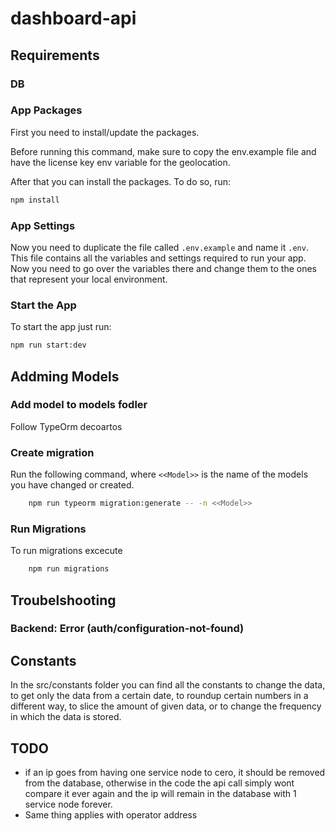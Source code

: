 # dashboard-api

## Requirements

### DB

### App Packages

First you need to install/update the packages.

Before running this command, make sure to copy the env.example file and have the license key env variable for the geolocation.

After that you can install the packages. To do so, run:

```bash
npm install
```

### App Settings

Now you need to duplicate the file called `.env.example` and name it `.env`. This file contains all the variables and settings required to run your app. Now you need to go over the variables there and change them to the ones that represent your local environment.

### Start the App

To start the app just run:

```bash
npm run start:dev
```

## Addming Models

### Add model to models fodler

Follow TypeOrm decoartos

### Create migration

Run the following command, where `<<Model>>` is the name of the models you have changed or created.

```bash
    npm run typeorm migration:generate -- -n <<Model>>
```

### Run Migrations

To run migrations excecute

```bash
    npm run migrations
```

## Troubelshooting

### Backend: Error (auth/configuration-not-found)

## Constants

In the src/constants folder you can find all the constants to change the data, to get only the data from a certain date, to roundup certain numbers in a different way, to slice the amount of given data, or to change the frequency in which the data is stored.

## TODO

- if an ip goes from having one service node to cero, it should be removed from the database, otherwise in the code the api call simply wont compare it ever again and the ip will remain in the database with 1 service node forever.
- Same thing applies with operator address
